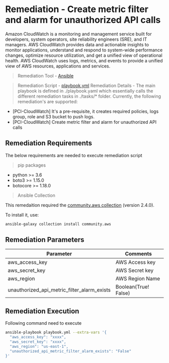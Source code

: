 # Remediation - Create metric filter and alarm for unauthorized API calls
Amazon CloudWatch is a monitoring and management service built for developers, system operators, site reliability engineers (SRE), and IT managers. AWS CloudWatch provides data and actionable insights to monitor applications, understand and respond to system-wide performance changes, optimize resource utilization, and get a unified view of operational health. AWS CloudWatch uses logs, metrics, and events to provide a unified view of AWS resources, applications and services.

> Remediation Tool   - [Ansible](https://www.ansible.com/)

> Remediation Script - [playbook.yml](playbook.yml)
> Remediation Details -
> The main playbook is defined in ./playbook.yaml which essentially calls the different remediation tasks in ./tasks/* folder. Currently, the following remediation's are supported:

 * [PCI-CloudWatch] It's a pre-requisite, it creates required policies, logs group, role and S3 bucket to push logs.
 * [PCI-CloudWatch] Create metric filter and alarm for unauthorized API calls


## Remediation Requirements
The below requirements are needed to execute remediation script

> pip packages
- python >= 3.6
- boto3 >= 1.15.0
- botocore >= 1.18.0

> Ansible Collection

This remedaition required the [community.aws collection](https://galaxy.ansible.com/community/aws) (version 2.4.0).

To install it, use: 
```sh
ansible-galaxy collection install community.aws
```

## Remediation Parameters

| Parameter       | Comments                   |
|-----------------|----------------------------|
| aws_access_key  | AWS Access key             |
| aws_secret_key  | AWS Secret key             |
| aws_region          | AWS Region Name         |
| unauthorized_api_metric_filter_alarm_exists          | Boolean(True! False)            |
    



## Remediation Execution
Following command need to execute
```sh
ansible-playbook playbook.yml --extra-vars '{
  "aws_access_key": "xxxx",
  "aws_secret_key": "xxxx",
  "aws_region": "us-east-1",
  "unauthorized_api_metric_filter_alarm_exists": "False"
}'
```